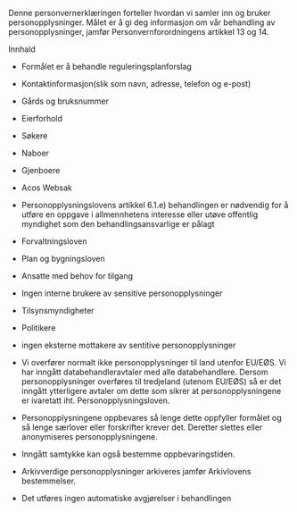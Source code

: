 <!-- title: Behandling av reguleringsplaner -->


  

Denne personvernerklæringen forteller hvordan vi samler inn og bruker personopplysninger. Målet er å gi deg informasjon om vår behandling av personopplysninger, jamfør Personvernforordningens artikkel 13 og 14.

  

Innhald

*   Formålet er å behandle reguleringsplanforslag  
    
*   Kontaktinformasjon(slik som navn, adresse, telefon og e-post)  
    
*   Gårds og bruksnummer  
    
*   Eierforhold  
    
*   Søkere  
    
*   Naboer  
    
*   Gjenboere  
    
*   Acos Websak  
    
*   Personopplysningslovens artikkel 6.1.e) behandlingen er nødvendig for å utføre en oppgave i allmennhetens interesse eller utøve offentlig myndighet som den behandlingsansvarlige er pålagt  
    
*   Forvaltningsloven  
    
*   Plan og bygningsloven  
    
*   Ansatte med behov for tilgang  
    
*   Ingen interne brukere av sensitive personopplysninger  
    
*   Tilsynsmyndigheter  
    
*   Politikere  
    
*   ingen eksterne mottakere av sentitive personopplysninger  
    
*   Vi overfører normalt ikke personopplysninger til land utenfor EU/EØS. Vi har inngått databehandleravtaler med alle databehandlere. Dersom personopplysninger overføres til tredjeland (utenom EU/EØS) så er det inngått ytterligere avtaler om dette som sikrer at personopplysningene er ivaretatt iht. Personopplysningsloven.  
    
*   Personopplysningene oppbevares så lenge dette oppfyller formålet og så lenge særlover eller forskrifter krever det. Deretter slettes eller anonymiseres personopplysningene.  
    
*   Inngått samtykke kan også bestemme oppbevaringstiden.  
    
*   Arkivverdige personopplysninger arkiveres jamfør Arkivlovens bestemmelser.  
    
*   Det utføres ingen automatiske avgjørelser i behandlingen